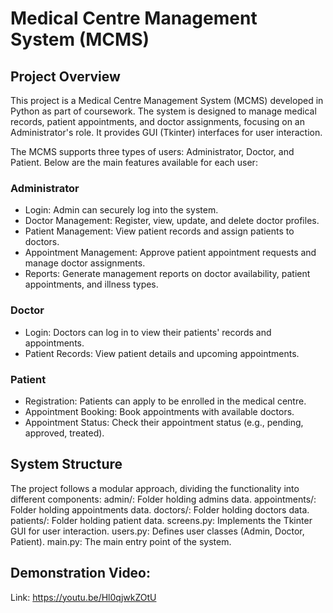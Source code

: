 # Medical Centre Management System (MCMS)
## Project Overview

This project is a Medical Centre Management System (MCMS) developed in Python as part of coursework. The system is designed to manage medical records, patient appointments, and doctor assignments, focusing on an Administrator's role. It provides GUI (Tkinter) interfaces for user interaction.

The MCMS supports three types of users: Administrator, Doctor, and Patient. Below are the main features available for each user:

### Administrator
   - Login: Admin can securely log into the system.
   - Doctor Management: Register, view, update, and delete doctor profiles.
   - Patient Management: View patient records and assign patients to doctors.
   - Appointment Management: Approve patient appointment requests and manage doctor assignments.
   - Reports: Generate management reports on doctor availability, patient appointments, and illness types.
    
### Doctor
   - Login: Doctors can log in to view their patients' records and appointments.
   - Patient Records: View patient details and upcoming appointments.
    
### Patient
   - Registration: Patients can apply to be enrolled in the medical centre.
   - Appointment Booking: Book appointments with available doctors.
   - Appointment Status: Check their appointment status (e.g., pending, approved, treated).

## System Structure

The project follows a modular approach, dividing the functionality into different components:
    admin/: Folder holding admins data.
    appointments/: Folder holding appointments data.
    doctors/: Folder holding doctors data.
    patients/: Folder holding patient data.
    screens.py: Implements the Tkinter GUI for user interaction.
    users.py: Defines user classes (Admin, Doctor, Patient).
    main.py: The main entry point of the system.

## Demonstration Video:
Link: https://youtu.be/Hl0qjwkZOtU

